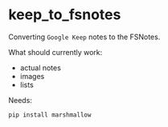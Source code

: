 # keep_to_fsnotes

Converting `Google Keep` notes to the FSNotes.

What should currently work:
- actual notes
- images
- lists

Needs:

```
pip install marshmallow
```
